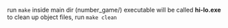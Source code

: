 run `make` inside main dir (number_game/)
executable will be called **hi-lo.exe**
to clean up object files, run `make clean`
